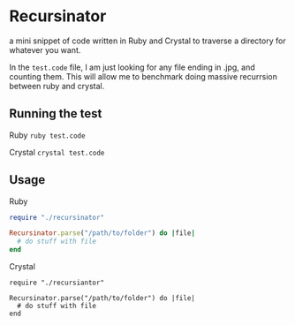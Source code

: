 # Recursinator
a mini snippet of code written in Ruby and Crystal to traverse a directory for whatever you want.

In the `test.code` file, I am just looking for any file ending in .jpg, and counting them. This will allow me to benchmark doing massive recurrsion between ruby and crystal.

## Running the test

Ruby `ruby test.code`

Crystal `crystal test.code`

## Usage

Ruby
```ruby
require "./recursinator"

Recursinator.parse("/path/to/folder") do |file|
  # do stuff with file
end
```

Crystal
```crystal
require "./recursiantor"

Recursinator.parse("/path/to/folder") do |file|
  # do stuff with file
end
```
